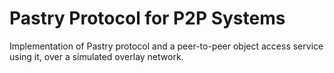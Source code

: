 # Pastry Protocol for P2P Systems
Implementation of Pastry protocol and a peer-to-peer object access service using it, over a simulated overlay network.
